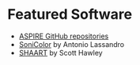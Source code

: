 # Featured Software

* [ASPIRE GitHub repositories](https://github.com/aspirecoop)
* [SoniColor](https://github.com/lassandroan/SoniColor) by Antonio Lassandro
* [SHAART](https://github.com/drscotthawley/SHAART) by Scott Hawley
